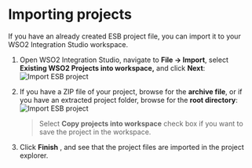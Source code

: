 # Importing projects

If you have an already created ESB project file, you can import it to
your WSO2 Integration Studio workspace.

1.  Open WSO2 Integration Studio, navigate to **File -> Import**, select **Existing WSO2 Projects into workspace,** and click **Next**:  
    ![Import ESB project](../../assets/img/create_project/import_proj_dialog.png)
2.  If you have a ZIP file of your project, browse for the **archive file**, or if you have an extracted project folder, browse for the
    **root directory**:  
    ![Import ESB project](../../assets/img/create_project/import_proj_select_folders.png)

    > Select **Copy projects into workspace** check box if you want to save the project in the workspace.
    
3.  Click **Finish** , and see that the project files are imported in the project explorer.  